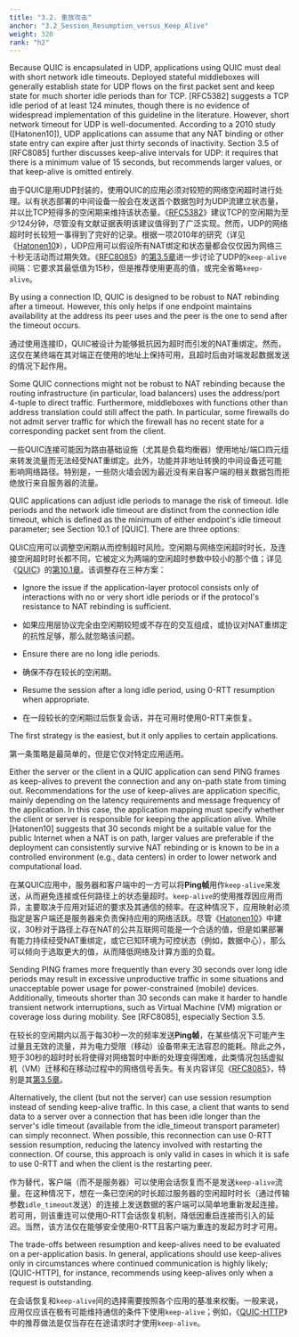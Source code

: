 ```yaml
---
title: "3.2. 重放攻击"
anchor: "3.2_Session_Resumption_versus_Keep_Alive"
weight: 320
rank: "h2"
---
```


Because QUIC is encapsulated in UDP, applications using QUIC must deal with short network idle timeouts. Deployed stateful middleboxes will generally establish state for UDP flows on the first packet sent and keep state for much shorter idle periods than for TCP. [RFC5382] suggests a TCP idle period of at least 124 minutes, though there is no evidence of widespread implementation of this guideline in the literature. However, short network timeout for UDP is well-documented. According to a 2010 study ([Hatonen10]), UDP applications can assume that any NAT binding or other state entry can expire after just thirty seconds of inactivity. Section 3.5 of [RFC8085] further discusses keep-alive intervals for UDP: it requires that there is a minimum value of 15 seconds, but recommends larger values, or that keep-alive is omitted entirely.

由于QUIC是用UDP封装的，使用QUIC的应用必须对较短的网络空闲超时进行处理。以有状态部署的中间设备一般会在发送首个数据包时为UDP流建立状态量，并以比TCP短得多的空闲期来维持该状态量。《[RFC5382]()》建议TCP的空闲期为至少124分钟，尽管没有文献证据表明该建议值得到了广泛实现。然而，UDP的网络超时时长较短一事得到了完好的记录。根据一项2010年的研究（详见《[Hatonen10]()》），UDP应用可以假设所有NAT绑定和状态量都会仅仅因为网络三十秒无活动而过期失效。《[RFC8085]()》的[第3.5章]()进一步讨论了UDP的`keep-alive`间隔：它要求其最低值为15秒，但是推荐使用更高的值，或完全省略`keep-alive`。

By using a connection ID, QUIC is designed to be robust to NAT rebinding after a timeout. However, this only helps if one endpoint maintains availability at the address its peer uses and the peer is the one to send after the timeout occurs.

通过使用连接ID，QUIC被设计为能够抵抗因为超时而引发的NAT重绑定。然而，这仅在某终端在其对端正在使用的地址上保持可用，且超时后由对端发起数据发送的情况下起作用。

Some QUIC connections might not be robust to NAT rebinding because the routing infrastructure (in particular, load balancers) uses the address/port 4-tuple to direct traffic. Furthermore, middleboxes with functions other than address translation could still affect the path. In particular, some firewalls do not admit server traffic for which the firewall has no recent state for a corresponding packet sent from the client.

一些QUIC连接可能因为路由基础设施（尤其是负载均衡器）使用地址/端口四元组来转发流量而无法经受NAT重绑定。此外，功能并非地址转换的中间设备还可能影响网络路径。特别是，一些防火墙会因为最近没有来自客户端的相关数据包而拒绝放行来自服务器的流量。

QUIC applications can adjust idle periods to manage the risk of timeout. Idle periods and the network idle timeout are distinct from the connection idle timeout, which is defined as the minimum of either endpoint's idle timeout parameter; see Section 10.1 of [QUIC]. There are three options:

QUIC应用可以调整空闲期从而控制超时风险。空闲期与网络空闲超时时长，及连接空闲超时时长都不同，它被定义为两端的空闲超时参数中较小的那个值；详见《[QUIC]()》的[第10.1章]()。该调整存在三种方案：

* Ignore the issue if the application-layer protocol consists only of interactions with no or very short idle periods or if the protocol's resistance to NAT rebinding is sufficient.

* 如果应用层协议完全由空闲期较短或不存在的交互组成，或协议对NAT重绑定的抗性足够，那么就忽略该问题。

* Ensure there are no long idle periods.

* 确保不存在较长的空闲期。

* Resume the session after a long idle period, using 0-RTT resumption when appropriate.

* 在一段较长的空闲期过后恢复会话，并在可用时使用0-RTT来恢复。

The first strategy is the easiest, but it only applies to certain applications.

第一条策略是最简单的，但是它仅对特定应用适用。

Either the server or the client in a QUIC application can send PING frames as keep-alives to prevent the connection and any on-path state from timing out. Recommendations for the use of keep-alives are application specific, mainly depending on the latency requirements and message frequency of the application. In this case, the application mapping must specify whether the client or server is responsible for keeping the application alive. While [Hatonen10] suggests that 30 seconds might be a suitable value for the public Internet when a NAT is on path, larger values are preferable if the deployment can consistently survive NAT rebinding or is known to be in a controlled environment (e.g., data centers) in order to lower network and computational load.

在某QUIC应用中，服务器和客户端中的一方可以将**Ping帧**用作`keep-alive`来发送，从而避免连接或任何路径上的状态量超时。`keep-alive`的使用推荐因应用而异，主要取决于应用对延迟的要求及其通信的频率。在这种情况下，应用映射必须指定是客户端还是服务器来负责保持应用的网络活跃。尽管《[Hatonen10]()》中建议，30秒对于路径上存在NAT的公共互联网可能是一个合适的值，但是如果部署有能力持续经受NAT重绑定，或它已知环境为可控状态（例如，数据中心），那么可以倾向于选取更大的值，从而降低网络及计算方面的负载。

Sending PING frames more frequently than every 30 seconds over long idle periods may result in excessive unproductive traffic in some situations and unacceptable power usage for power-constrained (mobile) devices. Additionally, timeouts shorter than 30 seconds can make it harder to handle transient network interruptions, such as Virtual Machine (VM) migration or coverage loss during mobility. See [RFC8085], especially Section 3.5.

在较长的空闲期内以高于每30秒一次的频率发送**Ping帧**，在某些情况下可能产生过量且无效的流量，并为电力受限（移动）设备带来无法容忍的能耗。除此之外，短于30秒的超时时长将使得对网络暂时中断的处理变得困难，此类情况包括虚拟机（VM）迁移和在移动过程中的网络信号丢失。有关内容详见《[RFC8085]()》，特别是其[第3.5章]()。

Alternatively, the client (but not the server) can use session resumption instead of sending keep-alive traffic. In this case, a client that wants to send data to a server over a connection that has been idle longer than the server's idle timeout (available from the idle_timeout transport parameter) can simply reconnect. When possible, this reconnection can use 0-RTT session resumption, reducing the latency involved with restarting the connection. Of course, this approach is only valid in cases in which it is safe to use 0-RTT and when the client is the restarting peer.

作为替代，客户端（而不是服务器）可以使用会话恢复而不是发送`keep-alive`流量。在这种情况下，想在一条已空闲的时长超过服务器的空闲超时时长（通过传输参数`idle_timeout`发送）的连接上发送数据的客户端可以简单地重新发起连接。若可用，则该重连可以使用0-RTT会话恢复机制，降低因重启连接而引入的延迟。当然，该方法仅在能够安全使用0-RTT且客户端为重连的发起方时才可用。

The trade-offs between resumption and keep-alives need to be evaluated on a per-application basis. In general, applications should use keep-alives only in circumstances where continued communication is highly likely; [QUIC-HTTP], for instance, recommends using keep-alives only when a request is outstanding.

在会话恢复和`keep-alive`间的选择需要按照各个应用的基准来权衡。一般来说，应用仅应该在极有可能维持通信的条件下使用`keep-alive`；例如，《[QUIC-HTTP]()》中的推荐做法是仅当存在在途请求时才使用`keep-alive`。
